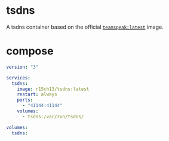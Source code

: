 # tsdns
A tsdns container based on the official [`teamspeak:latest`](https://hub.docker.com/_/teamspeak/) image.

# compose
```yaml
version: "3"

services:
  tsdns:
    image: r15ch13/tsdns:latest
    restart: always
    ports:
      - "41144:41144"
    volumes:
      - tsdns:/var/run/tsdns/

volumes:
  tsdns:
```
